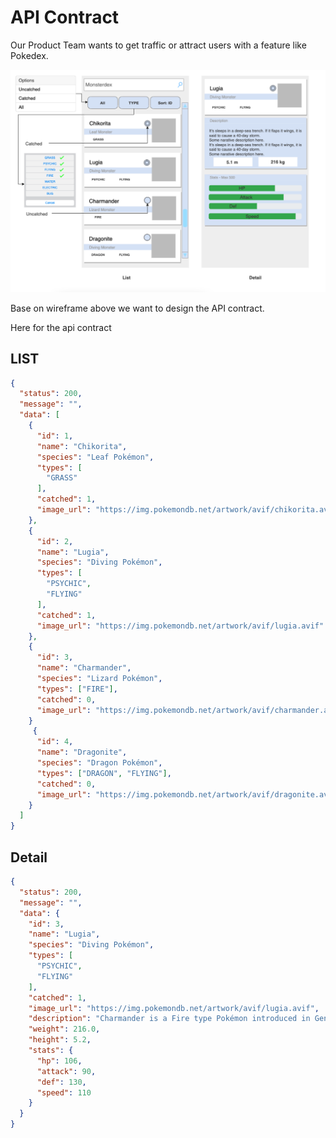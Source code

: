 # API Contract

Our Product Team wants to get traffic or attract users with a feature like Pokedex.

<img src="../assets/pokedex-wireframe.png" alt="result" style="width:600px;"/>

Base on wireframe above we want to design the API contract.

Here for the api contract

## LIST

```json
{
  "status": 200,
  "message": "",
  "data": [
    {
      "id": 1,
      "name": "Chikorita",
      "species": "Leaf Pokémon",
      "types": [
        "GRASS"
      ],
      "catched": 1,
      "image_url": "https://img.pokemondb.net/artwork/avif/chikorita.avif"
    },
    {
      "id": 2,
      "name": "Lugia",
      "species": "Diving Pokémon",
      "types": [
        "PSYCHIC", 
        "FLYING"
      ],
      "catched": 1,
      "image_url": "https://img.pokemondb.net/artwork/avif/lugia.avif"
    },
    {
      "id": 3,
      "name": "Charmander",
      "species": "Lizard Pokémon",
      "types": ["FIRE"],
      "catched": 0,
      "image_url": "https://img.pokemondb.net/artwork/avif/charmander.avif"
    }
     {
      "id": 4,
      "name": "Dragonite",
      "species": "Dragon Pokémon",
      "types": ["DRAGON", "FLYING"],
      "catched": 0,
      "image_url": "https://img.pokemondb.net/artwork/avif/dragonite.avif"
    }
  ]
}
```

## Detail

```json
{
  "status": 200,
  "message": "",
  "data": {
    "id": 3,
    "name": "Lugia",
    "species": "Diving Pokémon",
    "types": [
      "PSYCHIC", 
      "FLYING"
    ],
    "catched": 1,
    "image_url": "https://img.pokemondb.net/artwork/avif/lugia.avif",
    "description": "Charmander is a Fire type Pokémon introduced in Generation 1. It is known as the Lizard Pokémon.",
    "weight": 216.0,
    "height": 5.2,
    "stats": {
      "hp": 106,
      "attack": 90,
      "def": 130,
      "speed": 110
    }
  }
}
```
